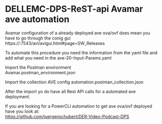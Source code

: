 # DELLEMC-DPS-ReST-api Avamar ave automation

Avamar configuration of a already deployed ave ova/ovf does mean you have to go through the conig gui
https://<ave>:7543/avi/avigui.html#page=SW_Releases  

To automate this procedure you need the information from the yaml file and add what you need in the  ave-20-Input-Params.yaml

Import the Postman environment  
Avamar.postman_environment.json  

Import the collection
AVE config automation.postman_collection.json

After the import yo do have all Rest API calls for a automated ave deployment.

If you are looking for a PowerCLI automation to get ave ova/ovf deployed have you look at:  
https://github.com/juergenschubert/DER-Video-Podcast-DPS  
